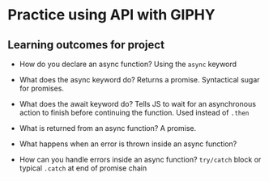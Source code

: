 # Practice using API with GIPHY

## Learning outcomes for project

- How do you declare an async function?
  Using the `async` keyword

- What does the async keyword do?
  Returns a promise. Syntactical sugar for promises.

- What does the await keyword do?
  Tells JS to wait for an asynchronous action to finish before continuing the function.
  Used instead of `.then`

- What is returned from an async function?
  A promise.

- What happens when an error is thrown inside an async function?

- How can you handle errors inside an async function?
  `try/catch` block or typical `.catch` at end of promise chain
